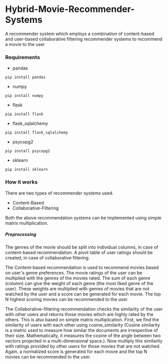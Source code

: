 # Hybrid-Movie-Recommender-Systems
A recommender system which employs a combination of content-based and user-based collaborative filtering recommender systems to recommend a movie to the user

### Requirements
* pandas
```
pip install pandas
```
* numpy
```
pip install numpy
```
* flask
``` 
pip install flask
```
* flask_sqlalchemy
``` 
pip install flask_sqlalchemy
```
* psycopg2
```
pip install psycopg2
```
* sklearn
```
pip install sklearn
```

### How it works
There are two types of recommender systems used.
* Content-Based
* Collaborative-Filtering

Both the above recommendation systems can be implemented using simple matrix multiplication.

##### Preprocessing
The genres of the movie should be split into individual columns, in case of content-based recommendation.
A pivot table of user ratings should be created, in case of collaborative filtering.

The Content-based recommendation is used to recommend movies based on user's genre preferences. The movie ratings of the user can be multiplied with the genres of the movies rated.
The sum of each genre (column) can give the weight of each genre (the most liked genre of the user). These weights are multiplied with genres of movies that are not watched by the user and a score can be generated for each movie. The top N highest scoring movies can be recommended to the user.

The Collaborative-filtering recommendation checks the similarity of the user with other users and returns those movies which are highly rated by the others. This is also based on simple matrix multiplication. First, we find the similarity of users with each other using cosine_similarity (Cosine similarity is a metric used to measure how similar the documents are irrespective of their size. Mathematically, it measures the cosine of the angle between two vectors projected in a multi-dimensional space.). Now multiply this similarity with ratings provided by other users for those movies that are not watched. Again, a normalized score is generated for each movie and the top N movies can be recommended to the user.
